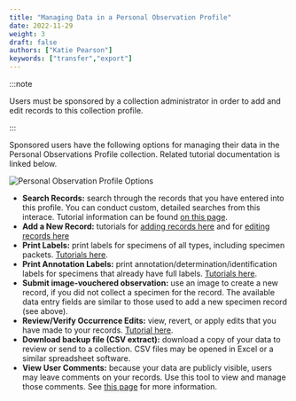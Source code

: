 ```yaml
---
title: "Managing Data in a Personal Observation Profile"
date: 2022-11-29
weight: 3
draft: false
authors: ["Katie Pearson"]
keywords: ["transfer","export"]
---
```

:::note

Users must be sponsored by a collection administrator in order to add and edit records to this collection profile.

:::

Sponsored users have the following options for managing their data in the Personal Observations Profile collection. Related tutorial documentation is linked below.

![Personal Observation Profile Options](/img/persobsoptions.JPG)

* **Search Records:** search through the records that you have entered into this profile. You can conduct custom, detailed searches from this interace. Tutorial information can be found [on this page](/docs/Editor_Guide/Editing_Searching_Records).
* **Add a New Record:** tutorials for [adding records here](/docs/Editor_Guide/Adding_Records/adding_full_records) and for [editing records here](/docs/Editor_Guide/Editing_Searching_Records)
* **Print Labels:** print labels for specimens of all types, including specimen packets. [Tutorials here](/docs/Editor_Guide/Label_Customization/).
* **Print Annotation Labels:** print annotation/determination/identification labels for specimens that already have full labels. [Tutorials here](/docs/Editor_Guide/Label_Customization/annotation_label_printing).
* **Submit image-vouchered observation:** use an image to create a new record, if you did not collect a specimen for the record. The available data entry fields are similar to those used to add a new specimen record (see above).
* **Review/Verify Occurrence Edits:** view, revert, or apply edits that you have made to your records. [Tutorial here](/docs/Collection_Manager_Guide/reviewing_edits).
* **Download backup file (CSV extract):** download a copy of your data to review or send to a collection. CSV files may be opened in Excel or a similar spreadsheet software.
* **View User Comments:** because your data are publicly visible, users may leave comments on your records. Use this tool to view and manage those comments. See [this page](/docs/Collection_Manager_Guide/Comments_Feedback/public_comments) for more information.
